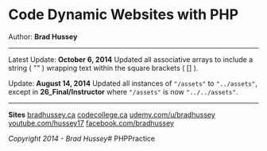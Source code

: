 # Code Dynamic Websites with PHP

Author: **Brad Hussey**

---

Latest Update: **October 6, 2014**
Updated all associative arrays to include a string ( "" ) wrapping text within the square brackets ( [] ).

Update: **August 14, 2014**
Updated all instances of `"/assets"` to `"../assets"`, except in **26_Final/Instructor** where `"/assets"` is  now `"../../assets"`.

---

**Sites**
[bradhussey.ca](http://www.bradhussey.ca)
[codecollege.ca](http://www.codecollege.ca)
[udemy.com/u/bradhussey](https://www.udemy.com/u/bradhussey)
[youtube.com/hussey17](https://www.youtube.com/hussey17)
[facebook.com/bradhussey](https://www.facebook.com/bradhussey)

*Copyright 2014 - Brad Hussey*# PHPPractice
